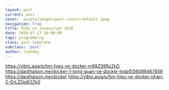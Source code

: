```yaml
---
layout: post
current: post
cover:  assets/images/post-covers/default.jpeg
navigation: True
title: Ruby vs Javascript 2020
date: 2020-07-17 10:00:00
tags: programming
class: post-template
subclass: 'post'
author: tienduy
---
```



https://viblo.asia/p/tim-hieu-ve-docker-m68Z08RzZkG
https://daothaison.me/docker-1-tong-quan-ve-docker-loda1556089467859
https://daothaison.me/docker
https://viblo.asia/p/tim-hieu-ve-docker-phan-2-GrLZDp8OZk0